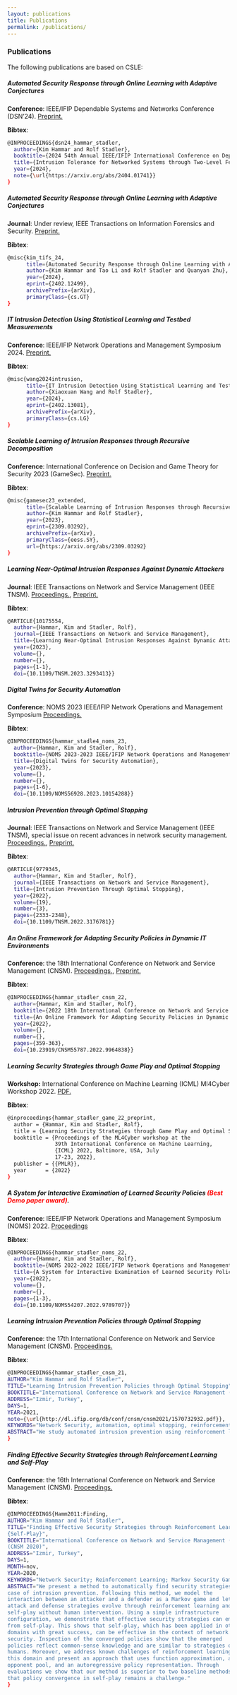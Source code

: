 ```yaml
---
layout: publications
title: Publications
permalink: /publications/
---
```


### Publications

The following publications are based on CSLE:

##### **Automated Security Response through Online Learning with Adaptive Conjectures**
**Conference**: IEEE/IFIP Dependable Systems and Networks Conference (DSN’24).
[Preprint.](https://arxiv.org/abs/2404.01741)

**Bibtex**:
```bash
@INPROCEEDINGS{dsn24_hammar_stadler,
  author={Kim Hammar and Rolf Stadler},
  booktitle={2024 54th Annual IEEE/IFIP International Conference on Dependable Systems and Networks (DSN)},
  title={Intrusion Tolerance for Networked Systems through Two-Level Feedback Control},
  year={2024},
  note={\url{https://arxiv.org/abs/2404.01741}}
}
```

##### **Automated Security Response through Online Learning with Adaptive Conjectures**
**Journal**: Under review, IEEE Transactions on Information Forensics and Security.
[Preprint.](https://arxiv.org/abs/2402.12499)

**Bibtex**:
```bash
@misc{kim_tifs_24,
      title={Automated Security Response through Online Learning with Adaptive Conjectures},
      author={Kim Hammar and Tao Li and Rolf Stadler and Quanyan Zhu},
      year={2024},
      eprint={2402.12499},
      archivePrefix={arXiv},
      primaryClass={cs.GT}
}
```

##### **IT Intrusion Detection Using Statistical Learning and Testbed Measurements**
**Conference**: IEEE/IFIP Network Operations and Management Symposium 2024.
[Preprint.](https://arxiv.org/abs/2402.13081)

**Bibtex**:
```bash
@misc{wang2024intrusion,
      title={IT Intrusion Detection Using Statistical Learning and Testbed Measurements},
      author={Xiaoxuan Wang and Rolf Stadler},
      year={2024},
      eprint={2402.13081},
      archivePrefix={arXiv},
      primaryClass={cs.LG}
}
```

##### **Scalable Learning of Intrusion Responses through Recursive Decomposition**
**Conference**: International Conference on Decision and Game Theory for Security 2023 (GameSec).
[Preprint.](https://arxiv.org/abs/2309.03292)

**Bibtex**:
```bash
@misc{gamesec23_extended,
      title={Scalable Learning of Intrusion Responses through Recursive Decomposition},
      author={Kim Hammar and Rolf Stadler},
      year={2023},
      eprint={2309.03292},
      archivePrefix={arXiv},
      primaryClass={eess.SY},
      url={https://arxiv.org/abs/2309.03292}
}
```

##### **Learning Near-Optimal Intrusion Responses Against Dynamic Attackers**
**Journal**: IEEE Transactions on Network and Service Management (IEEE TNSM).
[Proceedings.](https://ieeexplore.ieee.org/document/10175554), [Preprint.](https://arxiv.org/abs/2301.06085)

**Bibtex**:
```bash
@ARTICLE{10175554,
  author={Hammar, Kim and Stadler, Rolf},
  journal={IEEE Transactions on Network and Service Management}, 
  title={Learning Near-Optimal Intrusion Responses Against Dynamic Attackers}, 
  year={2023},
  volume={},
  number={},
  pages={1-1},
  doi={10.1109/TNSM.2023.3293413}}
```

##### **Digital Twins for Security Automation**
**Conference**: NOMS 2023 IEEE/IFIP Network Operations and Management Symposium
[Proceedings.](https://ieeexplore.ieee.org/document/10154288)

**Bibtex**:
```bash
@INPROCEEDINGS{hammar_stadle4_noms_23,
  author={Hammar, Kim and Stadler, Rolf},
  booktitle={NOMS 2023-2023 IEEE/IFIP Network Operations and Management Symposium},
  title={Digital Twins for Security Automation},
  year={2023},
  volume={},
  number={},
  pages={1-6},
  doi={10.1109/NOMS56928.2023.10154288}}
```

##### **Intrusion Prevention through Optimal Stopping**
**Journal**: IEEE Transactions on Network and Service Management (IEEE TNSM), special issue on recent advances in network security management.
[Proceedings.](https://ieeexplore.ieee.org/document/9779345), [Preprint.](https://arxiv.org/abs/2111.00289)

**Bibtex**:
```bash
@ARTICLE{9779345,
  author={Hammar, Kim and Stadler, Rolf},
  journal={IEEE Transactions on Network and Service Management},
  title={Intrusion Prevention Through Optimal Stopping},
  year={2022},
  volume={19},
  number={3},
  pages={2333-2348},
  doi={10.1109/TNSM.2022.3176781}}
```

##### **An Online Framework for Adapting Security Policies in Dynamic IT Environments**

**Conference**: the 18th International Conference on Network and Service Management (CNSM).
[Proceedings.](https://ieeexplore.ieee.org/document/9964838), [Preprint.](https://limmen.dev/assets/papers/CNSM22_preprint_8_sep_Hammar_Stadler.pdf)

**Bibtex**:
```bash
@INPROCEEDINGS{hammar_stadler_cnsm_22,
  author={Hammar, Kim and Stadler, Rolf},
  booktitle={2022 18th International Conference on Network and Service Management (CNSM)},
  title={An Online Framework for Adapting Security Policies in Dynamic IT Environments},
  year={2022},
  volume={},
  number={},
  pages={359-363},
  doi={10.23919/CNSM55787.2022.9964838}}
```

##### **Learning Security Strategies through Game Play and Optimal Stopping**
**Workshop:**  International Conference on Machine Learning (ICML) Ml4Cyber Workshop 2022. [PDF.](https://limmen.dev/assets/papers/icml_ml4cyber_Hammar_Stadler_final_24_june_2022.pdf)

**Bibtex**:
```bash
@inproceedings{hammar_stadler_game_22_preprint,
  author = {Hammar, Kim and Stadler, Rolf},
  title = {Learning Security Strategies through Game Play and Optimal Stopping},
  booktitle = {Proceedings of the ML4Cyber workshop at the
               39th International Conference on Machine Learning,
               {ICML} 2022, Baltimore, USA, July
               17-23, 2022},
  publisher = {{PMLR}},
  year      = {2022}
}
```

##### **A System for Interactive Examination of Learned Security Policies** <span style="color:red">(Best Demo paper award)</span>.
**Conference**: IEEE/IFIP Network Operations and Management Symposium (NOMS) 2022.
[Proceedings](https://ieeexplore.ieee.org/document/9789707)

**Bibtex**:
```bash
@INPROCEEDINGS{hammar_stadler_noms_22,
  author={Hammar, Kim and Stadler, Rolf},
  booktitle={NOMS 2022-2022 IEEE/IFIP Network Operations and Management Symposium},
  title={A System for Interactive Examination of Learned Security Policies},
  year={2022},
  volume={},
  number={},
  pages={1-3},
  doi={10.1109/NOMS54207.2022.9789707}}
```

##### **Learning Intrusion Prevention Policies through Optimal Stopping**
**Conference**: the 17th International Conference on Network and Service Management (CNSM).
[Proceedings.](https://ieeexplore.ieee.org/document/9615542)

**Bibtex**:
```bash
@INPROCEEDINGS{hammar_stadler_cnsm_21,
AUTHOR="Kim Hammar and Rolf Stadler",
TITLE="Learning Intrusion Prevention Policies through Optimal Stopping",
BOOKTITLE="International Conference on Network and Service Management (CNSM 2021)",
ADDRESS="Izmir, Turkey",
DAYS=1,
YEAR=2021,
note={\url{http://dl.ifip.org/db/conf/cnsm/cnsm2021/1570732932.pdf}},
KEYWORDS="Network Security, automation, optimal stopping, reinforcement learning, Markov Decision Processes",
ABSTRACT="We study automated intrusion prevention using reinforcement learning. In a novel approach, we formulate the problem of intrusion prevention as an optimal stopping problem. This formulation allows us insight into the structure of the optimal policies, which turn out to be threshold based. Since the computation of the optimal defender policy using dynamic programming is not feasible for practical cases, we approximate the optimal policy through reinforcement learning in a simulation environment. To define the dynamics of the simulation, we emulate the target infrastructure and collect measurements. Our evaluations show that the learned policies are close to optimal and that they indeed can be expressed using thresholds."
}
```

##### **Finding Effective Security Strategies through Reinforcement Learning and Self-Play**
**Conference**: the 16th International Conference on Network and Service Management (CNSM).
[Proceedings.](https://ieeexplore.ieee.org/document/9269092)

**Bibtex**:
```bash
@INPROCEEDINGS{Hamm2011:Finding,
AUTHOR="Kim Hammar and Rolf Stadler",
TITLE="Finding Effective Security Strategies through Reinforcement Learning and
{Self-Play}",
BOOKTITLE="International Conference on Network and Service Management (CNSM 2020)
(CNSM 2020)",
ADDRESS="Izmir, Turkey",
DAYS=1,
MONTH=nov,
YEAR=2020,
KEYWORDS="Network Security; Reinforcement Learning; Markov Security Games",
ABSTRACT="We present a method to automatically find security strategies for the use
case of intrusion prevention. Following this method, we model the
interaction between an attacker and a defender as a Markov game and let
attack and defense strategies evolve through reinforcement learning and
self-play without human intervention. Using a simple infrastructure
configuration, we demonstrate that effective security strategies can emerge
from self-play. This shows that self-play, which has been applied in other
domains with great success, can be effective in the context of network
security. Inspection of the converged policies show that the emerged
policies reflect common-sense knowledge and are similar to strategies of
humans. Moreover, we address known challenges of reinforcement learning in
this domain and present an approach that uses function approximation, an
opponent pool, and an autoregressive policy representation. Through
evaluations we show that our method is superior to two baseline methods but
that policy convergence in self-play remains a challenge."
}
```
